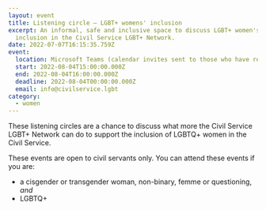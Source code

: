 ```yaml
---
layout: event
title: Listening circle – LGBT+ womens' inclusion
excerpt: An informal, safe and inclusive space to discuss LGBT+ women's
  inclusion in the Civil Service LGBT+ Network.
date: 2022-07-07T16:15:35.759Z
event:
  location: Microsoft Teams (calendar invites sent to those who have registered)
  start: 2022-08-04T15:00:00.000Z
  end: 2022-08-04T16:00:00.000Z
  deadline: 2022-08-04T00:00:00.000Z
  email: info@civilservice.lgbt
category:
  - women
---
```

These listening circles are a chance to discuss what more the Civil Service LGBT+ Network can do to support the inclusion of LGBTQ+ women in the Civil Service. 

These events are open to civil servants only. You can attend these events if you are:

- a cisgender or transgender woman, non-binary, femme or questioning, *and*
- LGBTQ+